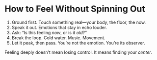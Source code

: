 # How to Feel Without Spinning Out

1. Ground first. Touch something real—your body, the floor, the now.
2. Speak it out. Emotions that stay in echo louder.
3. Ask: “Is this feeling *now*, or is it *old*?”
4. Break the loop. Cold water. Music. Movement.
5. Let it peak, then pass. You’re not the emotion. You’re its observer.

Feeling deeply doesn’t mean losing control. It means finding your *center*.
